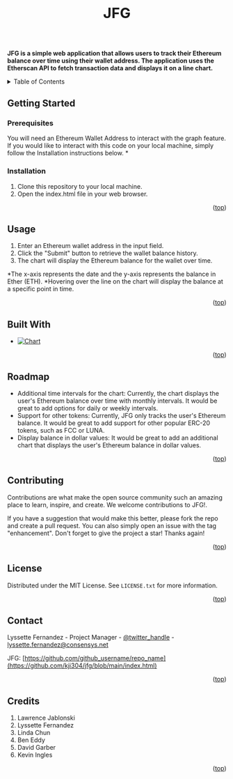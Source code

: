 # <a id="readme-top"><h3 align="center">JFG</h3></a>
<br />
  <p>
<b>JFG is a simple web application that allows users to track their Ethereum balance over time using their wallet address. The application uses the Etherscan API to fetch transaction data and displays it on a line chart.</b>
   
  </p>




<!-- TABLE OF CONTENTS -->
<details>
  <summary>Table of Contents</summary>
  <ol>
    <li>
      <a href="#getting-started">Getting Started</a>
      <ul>
        <li><a href="#prerequisites">Prerequisites</a></li>
        <li><a href="#installation">Installation</a></li>
      </ul>
    </li>
    <li><a href="#usage">Usage</a></li>
    <li><a href="#built-with">Built With</a></li>
    <li><a href="#roadmap">Roadmap</a></li>
    <li><a href="#contributing">Contributing</a></li>
    <li><a href="#license">License</a></li>
    <li><a href="#contact">Contact</a></li>
    <li><a href="#credits">Credits</a></li>
  </ol>
</details>

<!-- GETTING STARTED -->
## Getting Started


### Prerequisites

You will need an Ethereum Wallet Address to interact with the graph feature. If you would like to interact with this code on your local machine, simply follow the Installation instructions below.
* 

### Installation

1. Clone this repository to your local machine.
2. Open the index.html file in your web browser.

<p align="right">(<a href="#readme-top">top</a>)</p>


<!-- USAGE EXAMPLES -->
## Usage
1. Enter an Ethereum wallet address in the input field.
2. Click the "Submit" button to retrieve the wallet balance history.
3. The chart will display the Ethereum balance for the wallet over time.

  *The x-axis represents the date and the y-axis represents the balance in Ether (ETH).
  *Hovering over the line on the chart will display the balance at a specific point in time.

<p align="right">(<a href="#readme-top">top</a>)</p>

## Built With

* [![Chart][Chart.js]][Chart-url]


<p align="right">(<a href="#readme-top">top</a>)</p>

<!-- ROADMAP -->
## Roadmap

* Additional time intervals for the chart: Currently, the chart displays the user's Ethereum balance over time with monthly intervals. It would be great to add options     for daily or weekly intervals.
* Support for other tokens: Currently, JFG only tracks the user's Ethereum balance. It would be great to add support for other popular ERC-20 tokens, such as FCC or       LUNA.
*  Display balance in dollar values: It would be great to add an additional chart that displays the user's Ethereum balance in dollar values.

<p align="right">(<a href="#readme-top">top</a>)</p>

<!-- CONTRIBUTING -->
## Contributing

Contributions are what make the open source community such an amazing place to learn, inspire, and create. We welcome contributions to JFG!.

If you have a suggestion that would make this better, please fork the repo and create a pull request. You can also simply open an issue with the tag "enhancement".
Don't forget to give the project a star! Thanks again!

<p align="right">(<a href="#readme-top">top</a>)</p>



<!-- LICENSE -->
## License

Distributed under the MIT License. See `LICENSE.txt` for more information.

<p align="right">(<a href="#readme-top">top</a>)</p>



<!-- CONTACT -->
## Contact

Lyssette Fernandez - Project Manager - [@twitter_handle](https://twitter.com/lyssette_f) - lyssette.fernandez@consensys.net

JFG: [https://github.com/github_username/repo_name](https://github.com/kji304/jfg/blob/main/index.html)

<p align="right">(<a href="#readme-top">top</a>)</p>



<!-- Credits -->
 ## Credits
<ol>
    <li>Lawrence Jablonski</li>
    <li>Lyssette Fernandez</li>
    <li>Linda Chun</li>
    <li>Ben Eddy</li>
    <li>David Garber</li>
    <li>Kevin Ingles</li>
  </ol>

<p align="right">(<a href="#readme-top">top</a>)</p>



<!-- MARKDOWN LINKS & IMAGES -->
<!-- https://www.markdownguide.org/basic-syntax/#reference-style-links -->
[contributors-shield]: https://img.shields.io/github/contributors/github_username/repo_name.svg?style=for-the-badge
[contributors-url]: https://github.com/github_username/repo_name/graphs/contributors
[forks-shield]: https://img.shields.io/github/forks/github_username/repo_name.svg?style=for-the-badge
[forks-url]: https://github.com/github_username/repo_name/network/members
[stars-shield]: https://img.shields.io/github/stars/github_username/repo_name.svg?style=for-the-badge
[stars-url]: https://github.com/github_username/repo_name/stargazers
[issues-shield]: https://img.shields.io/github/issues/github_username/repo_name.svg?style=for-the-badge
[issues-url]: https://github.com/github_username/repo_name/issues
[license-shield]: https://img.shields.io/github/license/github_username/repo_name.svg?style=for-the-badge
[license-url]: https://github.com/github_username/repo_name/blob/master/LICENSE.txt
[linkedin-shield]: https://img.shields.io/badge/-LinkedIn-black.svg?style=for-the-badge&logo=linkedin&colorB=555
[linkedin-url]: https://linkedin.com/in/linkedin_username
[product-screenshot]: images/screenshot.png
[Chart.js]: https://img.shields.io/badge/Chart.js-FF6384.svg?style=for-the-badge&logo=chartdotjs&logoColor=white
[Chart-url]: https://www.chartjs.org/
[React.js]: https://img.shields.io/badge/React-20232A?style=for-the-badge&logo=react&logoColor=61DAFB
[React-url]: https://reactjs.org/
[Vue.js]: https://img.shields.io/badge/Vue.js-35495E?style=for-the-badge&logo=vuedotjs&logoColor=4FC08D
[Vue-url]: https://vuejs.org/
[Angular.io]: https://img.shields.io/badge/Angular-DD0031?style=for-the-badge&logo=angular&logoColor=white
[Angular-url]: https://angular.io/
[Svelte.dev]: https://img.shields.io/badge/Svelte-4A4A55?style=for-the-badge&logo=svelte&logoColor=FF3E00
[Svelte-url]: https://svelte.dev/
[Laravel.com]: https://img.shields.io/badge/Laravel-FF2D20?style=for-the-badge&logo=laravel&logoColor=white
[Laravel-url]: https://laravel.com
[Bootstrap.com]: https://img.shields.io/badge/Bootstrap-563D7C?style=for-the-badge&logo=bootstrap&logoColor=white
[Bootstrap-url]: https://getbootstrap.com
[JQuery.com]: https://img.shields.io/badge/jQuery-0769AD?style=for-the-badge&logo=jquery&logoColor=white
[JQuery-url]: https://jquery.com 


